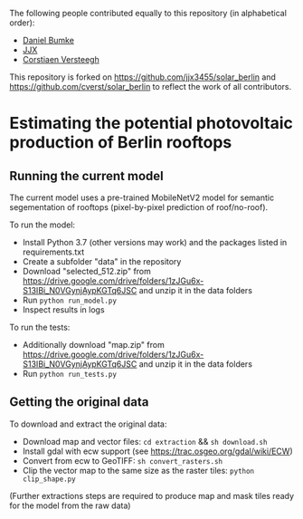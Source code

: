 The following people contributed equally to this repository (in alphabetical order):

* [Daniel Bumke](https://github.com/moreshiny)
* [JJX](https://github.com/jjx3455)
* [Corstiaen Versteegh](https://github.com/cverst)

This repository is forked on https://github.com/jjx3455/solar_berlin and https://github.com/cverst/solar_berlin to reflect the work of all contributors.

# Estimating the potential photovoltaic production of Berlin rooftops

## Running the current model

The current model uses a pre-trained MobileNetV2 model for semantic segementation
of rooftops (pixel-by-pixel prediction of roof/no-roof).

To run the model:

- Install Python 3.7 (other versions may work) and the packages listed in requirements.txt
- Create a subfolder "data" in the repository
- Download "selected_512.zip" from https://drive.google.com/drive/folders/1zJGu6x-S13IBi_N0VGynjAypKGTq6JSC and unzip it in the data folders
- Run ```python run_model.py```
- Inspect results in logs

To run the tests:

- Additionally download "map.zip" from https://drive.google.com/drive/folders/1zJGu6x-S13IBi_N0VGynjAypKGTq6JSC and unzip it in the data folders
- Run ```python run_tests.py```

## Getting the original data

To download and extract the original data:
- Download map and vector files:
```cd extraction``` && ```sh download.sh```
- Install gdal with ecw support (see https://trac.osgeo.org/gdal/wiki/ECW)
- Convert from ecw to GeoTIFF:
```sh convert_rasters.sh```
- Clip the vector map to the same size as the raster tiles:
```python clip_shape.py```

(Further extractions steps are required to produce map and mask tiles ready for the model from the raw data)
